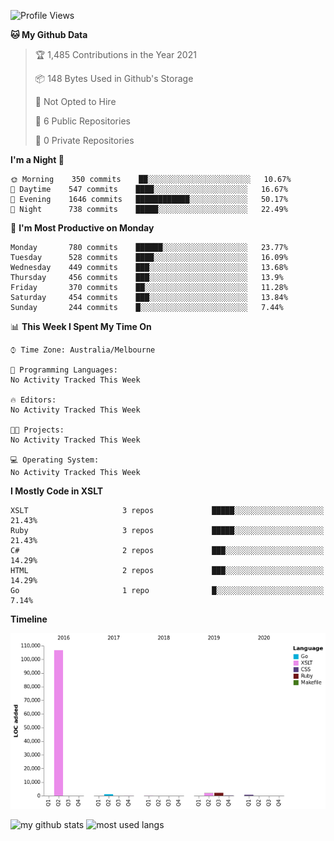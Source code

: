 <!--START_SECTION:waka-->
![Profile Views](http://img.shields.io/badge/Profile%20Views-0-blue)

**🐱 My Github Data** 

> 🏆 1,485 Contributions in the Year 2021
 > 
> 📦 148 Bytes Used in Github's Storage 
 > 
> 🚫 Not Opted to Hire
 > 
> 📜 6 Public Repositories 
 > 
> 🔑 0 Private Repositories  
 > 
**I'm a Night 🦉** 

```text
🌞 Morning    350 commits    ██░░░░░░░░░░░░░░░░░░░░░░░   10.67% 
🌆 Daytime    547 commits    ████░░░░░░░░░░░░░░░░░░░░░   16.67% 
🌃 Evening    1646 commits   ████████████░░░░░░░░░░░░░   50.17% 
🌙 Night      738 commits    █████░░░░░░░░░░░░░░░░░░░░   22.49%

```
📅 **I'm Most Productive on Monday** 

```text
Monday       780 commits    ██████░░░░░░░░░░░░░░░░░░░   23.77% 
Tuesday      528 commits    ████░░░░░░░░░░░░░░░░░░░░░   16.09% 
Wednesday    449 commits    ███░░░░░░░░░░░░░░░░░░░░░░   13.68% 
Thursday     456 commits    ███░░░░░░░░░░░░░░░░░░░░░░   13.9% 
Friday       370 commits    ██░░░░░░░░░░░░░░░░░░░░░░░   11.28% 
Saturday     454 commits    ███░░░░░░░░░░░░░░░░░░░░░░   13.84% 
Sunday       244 commits    █░░░░░░░░░░░░░░░░░░░░░░░░   7.44%

```


📊 **This Week I Spent My Time On** 

```text
⌚︎ Time Zone: Australia/Melbourne

💬 Programming Languages: 
No Activity Tracked This Week

🔥 Editors: 
No Activity Tracked This Week

🐱‍💻 Projects: 
No Activity Tracked This Week

💻 Operating System: 
No Activity Tracked This Week

```

**I Mostly Code in XSLT** 

```text
XSLT                     3 repos             █████░░░░░░░░░░░░░░░░░░░░   21.43% 
Ruby                     3 repos             █████░░░░░░░░░░░░░░░░░░░░   21.43% 
C#                       2 repos             ███░░░░░░░░░░░░░░░░░░░░░░   14.29% 
HTML                     2 repos             ███░░░░░░░░░░░░░░░░░░░░░░   14.29% 
Go                       1 repo              █░░░░░░░░░░░░░░░░░░░░░░░░   7.14%

```


**Timeline**

![Chart not found](https://raw.githubusercontent.com/opoudjis/opoudjis/main/charts/bar_graph.png) 


<!--END_SECTION:waka-->


![my github stats](https://github-readme-stats.vercel.app/api?username=opoudjis&show_icons=true&theme=tokyonight&line_height=27)
![most used langs](https://github-readme-stats.vercel.app/api/top-langs/?username=opoudjis&hide=css,html&theme=tokyonight)

<!--
**opoudjis/opoudjis** is a ✨ _special_ ✨ repository because its `README.md` (this file) appears on your GitHub profile.

Here are some ideas to get you started:

- 🔭 I’m currently working on ...
- 🌱 I’m currently learning ...
- 👯 I’m looking to collaborate on ...
- 🤔 I’m looking for help with ...
- 💬 Ask me about ...
- 📫 How to reach me: ...
- 😄 Pronouns: ...
- ⚡ Fun fact: ...
-->
